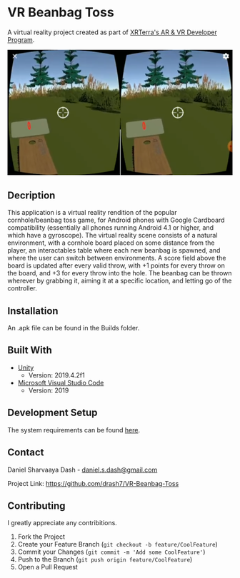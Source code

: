 # VR Beanbag Toss
 
A virtual reality project created as part of [XRTerra's AR & VR Developer Program](https://xrterra.com/programs/developer/).

![](VRBeanbagScreen.png)

## Decription

This application is a virtual reality rendition of the popular cornhole/beanbag toss game, for Android phones with Google Cardboard compatibility (essentially all phones running Android 4.1 or higher, and which have a gyroscope). The virtual reality scene consists of a natural environment, with a cornhole board placed on some distance from the player, an interactables table where each new beanbag is spawned, and where the user can switch between environments. A score field above the board is updated after every valid throw, with +1 points for every throw on the board, and +3 for every throw into the hole. The beanbag can be thrown wherever by grabbing it, aiming it at a specific location, and letting go of the controller.

## Installation

An .apk file can be found in the Builds folder.

## Built With

* [Unity](https://unity.com/)
  * Version: 2019.4.2f1
* [Microsoft Visual Studio Code](https://code.visualstudio.com/)
  * Version: 2019
  
## Development Setup

The system requirements can be found [here](https://docs.unity3d.com/Manual/system-requirements.html).

## Contact
 
Daniel Sharvaaya Dash - daniel.s.dash@gmail.com
 
Project Link: https://github.com/drash7/VR-Beanbag-Toss
 
## Contributing
 
I greatly appreciate any contribitions.
1. Fork the Project
2. Create your Feature Branch (`git checkout -b feature/CoolFeature`)
3. Commit your Changes (`git commit -m 'Add some CoolFeature'`)
4. Push to the Branch (`git push origin feature/CoolFeature`)
5. Open a Pull Request
